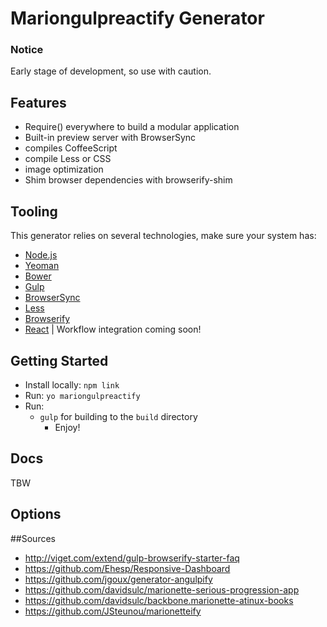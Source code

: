 Mariongulpreactify Generator
==================
### Notice

Early stage of development, so use with caution.

## Features

* Require() everywhere to build a modular application
* Built-in preview server with BrowserSync
* compiles CoffeeScript
* compile Less or CSS
* image optimization
* Shim browser dependencies with browserify-shim

## Tooling

This generator relies on several technologies, make sure your system has:
- [Node.js](http://nodejs.org)
- [Yeoman](http://yeoman.io/learning/index.html)
- [Bower](http://bower.io/#install-bower)
- [Gulp](http://gulpjs.com)
- [BrowserSync](http://www.browsersync.io)
- [Less](http://lesscss.org)
- [Browserify](http://browserify.org/)
- [React](http://facebook.github.io/react/) | Workflow integration coming soon!

## Getting Started

- Install locally: `npm link`
- Run: `yo mariongulpreactify`
- Run:
  * `gulp` for building to the `build` directory
    - Enjoy!

## Docs

TBW

## Options

##Sources
- http://viget.com/extend/gulp-browserify-starter-faq
- https://github.com/Ehesp/Responsive-Dashboard
- https://github.com/jgoux/generator-angulpify
- https://github.com/davidsulc/marionette-serious-progression-app
- https://github.com/davidsulc/backbone.marionette-atinux-books
- https://github.com/JSteunou/marionetteify

